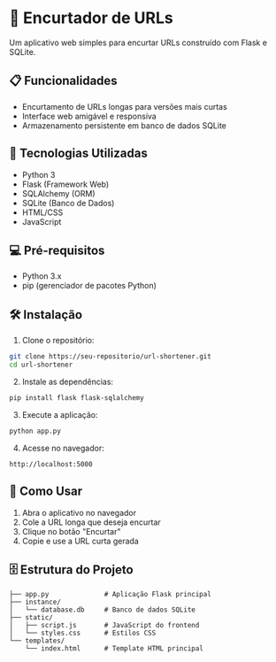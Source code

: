# 🔗 Encurtador de URLs

Um aplicativo web simples para encurtar URLs construído com Flask e SQLite.

## 📋 Funcionalidades

- Encurtamento de URLs longas para versões mais curtas
- Interface web amigável e responsiva
- Armazenamento persistente em banco de dados SQLite

## 🚀 Tecnologias Utilizadas

- Python 3
- Flask (Framework Web)
- SQLAlchemy (ORM)
- SQLite (Banco de Dados)
- HTML/CSS
- JavaScript

## 💻 Pré-requisitos

- Python 3.x
- pip (gerenciador de pacotes Python)

## 🛠️ Instalação

1. Clone o repositório:
```bash
git clone https://seu-repositorio/url-shortener.git
cd url-shortener
```

2. Instale as dependências:
```bash
pip install flask flask-sqlalchemy
```

3. Execute a aplicação:
```bash
python app.py
```

4. Acesse no navegador:
```
http://localhost:5000
```

## 📝 Como Usar

1. Abra o aplicativo no navegador
2. Cole a URL longa que deseja encurtar
3. Clique no botão "Encurtar"
4. Copie e use a URL curta gerada

## 🗄️ Estrutura do Projeto

```
├── app.py              # Aplicação Flask principal
├── instance/           
│   └── database.db     # Banco de dados SQLite
├── static/
│   ├── script.js       # JavaScript do frontend
│   └── styles.css      # Estilos CSS
└── templates/
    └── index.html      # Template HTML principal
```

